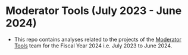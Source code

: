 # Moderator Tools (July 2023 - June 2024)
- This repo contains analyses related to the projects of the [Moderator Tools](https://www.mediawiki.org/wiki/Moderator_Tools) team for the Fiscal Year 2024 i.e. July 2023 to June 2024.